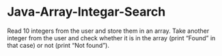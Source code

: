 # Java-Array-Integar-Search
Read 10 integers from the user and store them in an array. Take another integer from the user and check whether it is in the array (print “Found” in that case) or not (print “Not found”).
